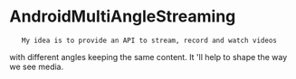 AndroidMultiAngleStreaming
==========================
      
      
       My idea is to provide an API to stream, record and watch videos
  with different angles keeping the same content. 
  It 'll help to shape the way we see media.
